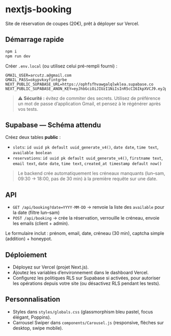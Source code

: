 # nextjs-booking

Site de réservation de coupes (20€), prêt à déployer sur Vercel.

## Démarrage rapide

```bash
npm i
npm run dev
```

Créer `.env.local` (ou utilisez celui pré-rempli fourni) :

```
GMAIL_USER=arcutz.a@gmail.com
GMAIL_PASS=okypvkxyfintgrbe
NEXT_PUBLIC_SUPABASE_URL=https://ophfsfhvawgalqlwklea.supabase.co
NEXT_PUBLIC_SUPABASE_ANON_KEY=eyJhbGciOiJIUzI1NiIsInR5cCI6IkpXVCJ9.eyJpc3MiOiJzdXBhYmFzZSIsInJlZiI6Im9waGZzZmh2YXdnYWxxbHdrbGVhIiwicm9sZSI6ImFub24iLCJpYXQiOjE3NTYwNzMyODksImV4cCI6MjA3MTY0OTI4OX0.kRA8W7DVxkG2XPb54iOpXWkGwQc4QK2ap98QlARVsm8
```

> ⚠️ **Sécurité :** évitez de commiter des secrets. Utilisez de préférence un mot de passe d’application Gmail, et pensez à le régénérer après vos tests.

## Supabase — Schéma attendu

Créez deux tables **public** :

- `slots`: `id uuid pk default uuid_generate_v4()`, `date date`, `time text`, `available boolean`
- `reservations`: `id uuid pk default uuid_generate_v4()`, `firstname text`, `email text`, `date date`, `time text`, `created_at timestamp default now()`

> Le backend crée automatiquement les créneaux manquants (lun–sam, 09:30 → 18:00, pas de 30 min) à la première requête sur une date.

## API

- `GET /api/booking?date=YYYY-MM-DD` → renvoie la liste des `available` pour la date (filtre lun–sam)
- `POST /api/booking` → crée la réservation, verrouille le créneau, envoie les emails (client + admin).

Le formulaire inclut : prénom, email, date, créneau (30 min), captcha simple (addition) + honeypot.

## Déploiement

- Déployez sur Vercel (projet Next.js).
- Ajoutez les variables d’environnement dans le dashboard Vercel.
- Configurez les politiques RLS sur Supabase si activées, pour autoriser les opérations depuis votre site (ou désactivez RLS pendant les tests).

## Personnalisation

- Styles dans `styles/globals.css` (glassmorphism bleu pastel, focus élégant, Poppins).
- Carrousel Swiper dans `components/Carousel.js` (responsive, flèches sur desktop, swipe mobile).
